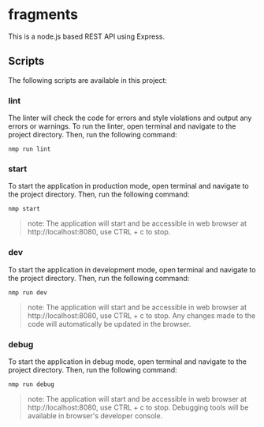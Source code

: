 # fragments
This is a node.js based REST API using Express.

## Scripts
The following scripts are available in this project:
### lint
The linter will check the code for errors and style violations and output any errors or warnings.
To run the linter, open terminal and navigate to the project directory. Then, run the following command:
```
nmp run lint
```

### start
To start the application in production mode, open terminal and navigate to the project directory. Then, run the following command:

```
nmp start
```
> note: The application will start and be accessible in web browser at http://localhost:8080, use CTRL + c to stop.


### dev
To start the application in development mode, open terminal and navigate to the project directory. Then, run the following command:

```
nmp run dev
```
> note: The application will start and be accessible in web browser at http://localhost:8080, use CTRL + c to stop.
 Any changes made to the code will automatically be updated in the browser.

### debug
To start the application in debug mode, open terminal and navigate to the project directory. Then, run the following command:

```
nmp run debug
```
> note: The application will start and be accessible in web browser at http://localhost:8080, use CTRL + c to stop. Debugging tools will be available in browser's developer console.

